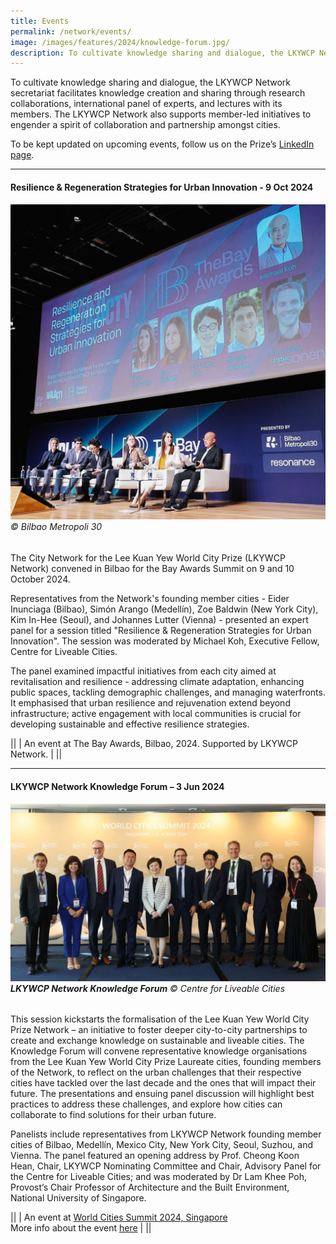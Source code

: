 ```yaml
---
title: Events
permalink: /network/events/
image: /images/features/2024/knowledge-forum.jpg/
description: To cultivate knowledge sharing and dialogue, the LKYWCP Network secretariat organises events such as panels and lectures featuring its members. The LKYWCP Network also supports member-led events to engender a spirit of collaboration and partnerships amongst cities.
---
```


To cultivate knowledge sharing and dialogue, the LKYWCP Network secretariat facilitates knowledge creation and sharing through research collaborations, international panel of experts, and lectures with its members. The LKYWCP Network also supports member-led initiatives to engender a spirit of collaboration and partnership amongst cities.

To be kept updated on upcoming events, follow us on the Prize’s [LinkedIn page](https://www.linkedin.com/company/worldcityprize/).

---

#### **Resilience & Regeneration Strategies for Urban Innovation - 9 Oct 2024**

###### ![Knowledge Forum](/images/features/2024/bilbao-expert-panel.jpg)© Bilbao Metropoli 30

The City Network for the Lee Kuan Yew World City Prize (LKYWCP Network) convened in Bilbao for the Bay Awards Summit on 9 and 10 October 2024.

Representatives from the Network's founding member cities - Eider Inunciaga (Bilbao), Simón Arango (Medellín), Zoe Baldwin (New York City), Kim In-Hee (Seoul), and Johannes Lutter (Vienna) - presented an expert panel for a session titled "Resilience & Regeneration Strategies for Urban Innovation". The session was moderated by Michael Koh, Executive Fellow, Centre for Liveable Cities.

The panel examined impactful initiatives from each city aimed at revitalisation and resilience - addressing climate adaptation, enhancing public spaces, tackling demographic challenges, and managing waterfronts. It emphasised that urban resilience and rejuvenation extend beyond infrastructure; active engagement with local communities is crucial for developing sustainable and effective resilience strategies.

||
| An event at The Bay Awards, Bilbao, 2024. Supported by LKYWCP Network. |
||

---

#### **LKYWCP Network Knowledge Forum – 3 Jun 2024**

###### ![Knowledge Forum](/images/features/2024/knowledge-forum.jpg)**LKYWCP Network Knowledge Forum** © Centre for Liveable Cities

This session kickstarts the formalisation of the Lee Kuan Yew World City Prize Network – an initiative to foster deeper city-to-city partnerships to create and exchange knowledge on sustainable and liveable cities. The Knowledge Forum will convene representative knowledge organisations from the Lee Kuan Yew World City Prize Laureate cities, founding members of the Network, to reflect on the urban challenges that their respective cities have tackled over the last decade and the ones that will impact their future. The presentations and ensuing panel discussion will highlight best practices to address these challenges, and explore how cities can collaborate to find solutions for their urban future.

Panelists include representatives from LKYWCP Network founding member cities of Bilbao, Medellín, Mexico City, New York City, Seoul, Suzhou, and Vienna. The panel featured an opening address by Prof. Cheong Koon Hean, Chair, LKYWCP Nominating Committee and Chair, Advisory Panel for the Centre for Liveable Cities; and was moderated by Dr Lam Khee Poh, Provost’s Chair Professor of Architecture and the Built Environment, National University of Singapore.

||
| An event at [World Cities Summit 2024, Singapore](https://www.worldcitiessummit.com.sg/) <br> More info about the event [here](https://www.clc.gov.sg/research-publications/publications/digital-library/view/launch-of-the-city-network-for-the-lee-kuan-yew-world-city-prize) | 
||
